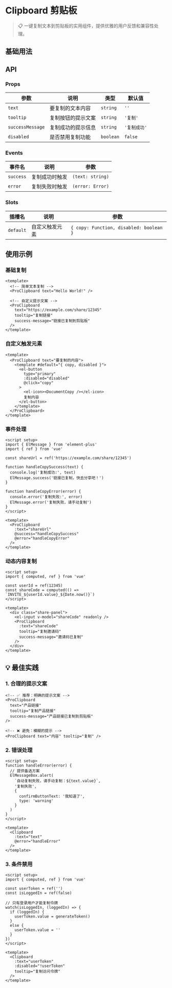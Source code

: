 # Clipboard 剪贴板

> 📋 一键复制文本到剪贴板的实用组件，提供优雅的用户反馈和兼容性处理。

## 基础用法

<script setup>
  import Demo1 from '@/components/Clipboard/demos/demo1.vue'
  import Demo1Code from '@/components/Clipboard/demos/demo1.vue?raw'
</script>

<demo :comp="Demo1" :code="Demo1Code" title="基础用法" />

## API

### Props

| 参数             | 说明               | 类型      | 默认值       |
| ---------------- | ------------------ | --------- | ------------ |
| `text`           | 要复制的文本内容   | `string`  | `''`         |
| `tooltip`        | 复制按钮的提示文案 | `string`  | `'复制'`     |
| `successMessage` | 复制成功的提示信息 | `string`  | `'复制成功'` |
| `disabled`       | 是否禁用复制功能   | `boolean` | `false`      |

### Events

| 事件名    | 说明           | 参数             |
| --------- | -------------- | ---------------- |
| `success` | 复制成功时触发 | `(text: string)` |
| `error`   | 复制失败时触发 | `(error: Error)` |

### Slots

| 插槽名    | 说明           | 参数                                    |
| --------- | -------------- | --------------------------------------- |
| `default` | 自定义触发元素 | `{ copy: Function, disabled: boolean }` |

## 使用示例

### 基础复制

```vue
<template>
  <!-- 简单文本复制 -->
  <ProClipboard text="Hello World!" />

  <!-- 自定义提示文案 -->
  <ProClipboard
    text="https://example.com/share/12345"
    tooltip="复制链接"
    success-message="链接已复制到剪贴板"
  />
</template>
```

### 自定义触发元素

```vue
<template>
  <ProClipboard text="要复制的内容">
    <template #default="{ copy, disabled }">
      <el-button
        type="primary"
        :disabled="disabled"
        @click="copy"
      >
        <el-icon><DocumentCopy /></el-icon>
        复制内容
      </el-button>
    </template>
  </ProClipboard>
</template>
```

### 事件处理

```vue
<script setup>
import { ElMessage } from 'element-plus'
import { ref } from 'vue'

const shareUrl = ref('https://example.com/share/12345')

function handleCopySuccess(text) {
  console.log('复制成功:', text)
  ElMessage.success('链接已复制，快去分享吧！')
}

function handleCopyError(error) {
  console.error('复制失败:', error)
  ElMessage.error('复制失败，请手动复制')
}
</script>

<template>
  <ProClipboard
    :text="shareUrl"
    @success="handleCopySuccess"
    @error="handleCopyError"
  />
</template>
```

### 动态内容复制

```vue
<script setup>
import { computed, ref } from 'vue'

const userId = ref(12345)
const shareCode = computed(() => `INVITE_${userId.value}_${Date.now()}`)
</script>

<template>
  <div class="share-panel">
    <el-input v-model="shareCode" readonly />
    <ProClipboard
      :text="shareCode"
      tooltip="复制邀请码"
      success-message="邀请码已复制"
    />
  </div>
</template>
```

## 💡 最佳实践

### 1. 合理的提示文案

```vue
<!-- ✅ 推荐：明确的提示文案 -->
<ProClipboard
  text="产品链接"
  tooltip="复制产品链接"
  success-message="产品链接已复制到剪贴板"
/>

<!-- ❌ 避免：模糊的提示 -->
<ProClipboard text="内容" tooltip="复制" />
```

### 2. 错误处理

```vue
<script setup>
function handleError(error) {
  // 提供备选方案
  ElMessageBox.alert(
    `自动复制失败，请手动复制：${text.value}`,
    '复制失败',
    {
      confirmButtonText: '我知道了',
      type: 'warning'
    }
  )
}
</script>

<template>
  <Clipboard
    :text="text"
    @error="handleError"
  />
</template>
```

### 3. 条件禁用

```vue
<script setup>
import { computed, ref } from 'vue'

const userToken = ref('')
const isLoggedIn = ref(false)

// 只有登录用户才能复制令牌
watch(isLoggedIn, (loggedIn) => {
  if (loggedIn) {
    userToken.value = generateToken()
  }
  else {
    userToken.value = ''
  }
})
</script>

<template>
  <Clipboard
    :text="userToken"
    :disabled="!userToken"
    tooltip="复制访问令牌"
  />
</template>
```

